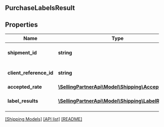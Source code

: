 ## PurchaseLabelsResult

## Properties

Name | Type | Description | Notes
------------ | ------------- | ------------- | -------------
**shipment_id** | **string** | The unique shipment identifier. |
**client_reference_id** | **string** | Client reference id. | [optional]
**accepted_rate** | [**\SellingPartnerApi\Model\Shipping\AcceptedRate**](AcceptedRate.md) |  |
**label_results** | [**\SellingPartnerApi\Model\Shipping\LabelResult[]**](LabelResult.md) | A list of label results |

[[Shipping Models]](../) [[API list]](../../Api) [[README]](../../../README.md)
